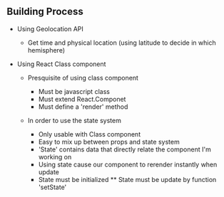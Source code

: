 ## Building Process

- Using Geolocation API

  - Get time and physical location (using latitude to decide in which hemisphere)

- Using React Class component

  - Presquisite of using class component

    - Must be javascript class
    - Must extend React.Componet
    - Must define a 'render' method

  - In order to use the state system

    - Only usable with Class component
    - Easy to mix up between props and state system
    - 'State' contains data that directly relate the component I'm working on
    - Using state cause our component to rerender instantly when update
    - State must be initialized
      \*\* State must be update by function 'setState'
